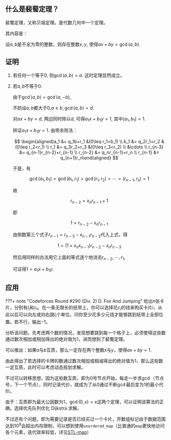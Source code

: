 ## 什么是裴蜀定理？

裴蜀定理，又称贝祖定理。是代数几何中一个定理。

其内容是：

设$a,b$是不全为零的整数，则存在整数$x,y$, 使得$ax+by=\gcd(a,b)$.

## 证明

1.  若任何一个等于$0$, 则$\gcd(a,b)=a$. 这时定理显然成立。

2.  若$a,b$不等于$0$.

    由于$\gcd(a,b)=\gcd(a,-b)$,

    不妨设$a,b$都大于$0$,$a\geq b,\gcd(a,b)=d$.

    对$ax+by=d$, 两边同时除以$d$, 可得$a_1x+b_1y=1$, 其中$(a_1,b_1)=1$.

    转证$a_1x+b_1y=1$. 由带余除法：

    $$
    \begin{aligned}a_1 &= q_1b+r_1 &(0\leq r_1<b_1) \\ b_1 &= q_2r_1+r_2 &(0\leq r_2<r_1) \\ r_1 &= q_3r_2+r_3 &(0\leq r_3<r_2) \\ &\cdots \\ r_{n-3} &= q_{n-1}r_{n-2}+r_{n-1} \\ r_{n-2} &= q_nr_{n-1}+r_n \\ r_{n-1} &= q_{n+1}r_n\end{aligned}
    $$

    于是，有

    $$
    \gcd(a_1,b_1)=\gcd(b_1,r_1)=\gcd(r_1,r_2)=\cdots=(r_{n-1},r_n)=1
    $$

    故

    $$
    r_{n-2}=x_nr_{n-1}+1
    $$

    即

    $$
    1=r_{n-2}-x_nr_{n-1}
    $$

    由倒数第三个式子$r_{n-1}=r_{n-3}-x_{n-1}r_{n-2}$代入上式，得

    $$
    1=(1+x_nx_{n-1})r_{n-2}-x_nr_{n-3}
    $$

    然后用同样的办法用它上面的等式逐个地消去$r_{n-2},\cdots,r_1$,

    可证得$1=a_1x+b_1y$.

## 应用

???+ note "Codeforces Round #290 (Div. 2) D. Fox And Jumping"
    给出$n$张卡片，分别有$l_i$和$c_i$。在一条无限长的纸带上，你可以选择花$c_i$的钱来购买卡片$i$，从此以后可以向左或向右跳$l_i$个单位。问你至少花多少元钱才能够跳到纸带上全部位置。若不行，输出$-1$。

分析该问题，先考虑两个数的情况，发现想要跳到每一个格子上，必须使得这些数通过数次相加或相加得出的绝对值为$1$，进而想到了裴蜀定理。

可以推出：如果$a$与$b$互质，那么一定存在两个整数$x$与$y$，使得$ax+by=1$.

由此得出了若选择的卡牌的数通过数次相加或相减得出的绝对值为$1$，那么这些数一定互质，此时可以考虑动态规划求解。

不过可以转移思想，因为这些数互质，即为$0$号节点开始，每走一步求$\gcd$（节点号，下一个节点），同时记录代价，就成为了从$0$通过不断$\gcd$最后变为$1$的最小代价。

由于：互质即为最大公因数为$1$，$\gcd(0,x)=x$这两个定理，可以证明该算法的正确。选择优先队列优化 Dijkstra 求解。

不过还有个问题，即为需要记录是否已经买过一个卡片，开数组标记由于数据范围达到$10^9$会超出内存限制，可以想到使用`unordered_map`（比普通的`map`更快地访问各个元素，迭代效率较低，详见[STL-map](/ds/stl/map/)）
